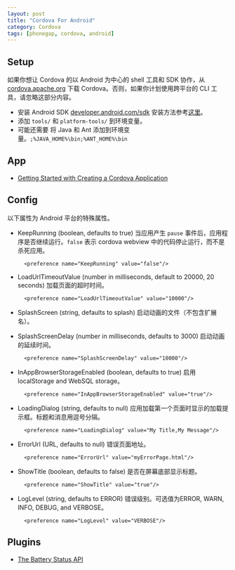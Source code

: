 ```yaml
---
layout: post
title: "Cordova For Android"
category: Cordova
tags: [phonegap, cordova, android]
--- 
```


## Setup

如果你想让 Cordova 的以 Android 为中心的 shell 工具和 SDK 协作，从 [cordova.apache.org](http://cordova.apache.org/) 下载 Cordova。否则，如果你计划使用跨平台的 CLI 工具，请忽略这部分内容。

- 安装 Android SDK [developer.android.com/sdk](http://developer.android.com/sdk/) 安装方法参考[这里](http://developer.android.com/sdk/installing/bundle.html)。
- 添加 `tools/` 和 `platform-tools/` 到环境变量。
- 可能还需要 将 Java 和 Ant 添加到环境变量。`;%JAVA_HOME%\bin;%ANT_HOME%\bin`

<!--more-->

## App

- [Getting Started with Creating a Cordova Application](https://netbeans.org/kb/docs/webclient/cordova-gettingstarted.html)

## Config

以下属性为 Android 平台的特殊属性。

- KeepRunning (boolean, defaults to true) 当应用产生 `pause` 事件后，应用程序是否继续运行。`false` 表示 cordova webview 中的代码停止运行，而不是杀死应用。
    
        <preference name="KeepRunning" value="false"/>

- LoadUrlTimeoutValue (number in milliseconds, default to 20000, 20 seconds) 加载页面的超时时间。

        <preference name="LoadUrlTimeoutValue" value="10000"/>

- SplashScreen (string, defaults to splash) 启动动画的文件（不包含扩展名）。

    <preference name="SplashScreen" value="mySplash"/>

- SplashScreenDelay (number in milliseconds, defaults to 3000) 启动动画的延续时间。
    
        <preference name="SplashScreenDelay" value="10000"/>

- InAppBrowserStorageEnabled (boolean, defaults to true) 启用 localStorage and WebSQL storage。

        <preference name="InAppBrowserStorageEnabled" value="true"/>

- LoadingDialog (string, defaults to null) 应用加载第一个页面时显示的加载提示框。标题和消息用逗号分隔。

        <preference name="LoadingDialog" value="My Title,My Message"/>

- ErrorUrl (URL, defaults to null) 错误页面地址。

        <preference name="ErrorUrl" value="myErrorPage.html"/>

- ShowTitle (boolean, defaults to false) 是否在屏幕底部显示标题。

        <preference name="ShowTitle" value="true"/>

- LogLevel (string, defaults to ERROR) 错误级别。可选值为ERROR, WARN, INFO, DEBUG, and VERBOSE。

        <preference name="LogLevel" value="VERBOSE"/>


## Plugins

- [The Battery Status API](http://www.kirupa.com/html5/the_battery_status_api_js.htm)